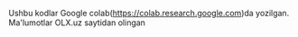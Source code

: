 Ushbu kodlar Google colab(https://colab.research.google.com)da yozilgan. Ma'lumotlar OLX.uz saytidan olingan
